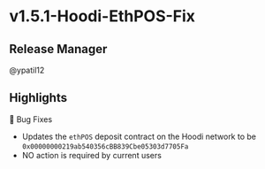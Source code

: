 # v1.5.1-Hoodi-EthPOS-Fix

## Release Manager

@ypatil12

## Highlights

🐛 Bug Fixes
- Updates the `ethPOS` deposit contract on the Hoodi network to be `0x00000000219ab540356cBB839Cbe05303d7705Fa`
- NO action is required by current users